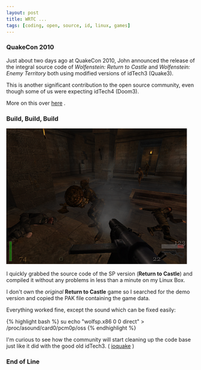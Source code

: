 ```yaml
--- 
layout: post
title: WRTC ...
tags: [coding, open, source, id, linux, games] 
---
```


### QuakeCon 2010

Just about two days ago at QuakeCon 2010, John announced the release of the integral source code of *Wolfenstein: Return to Castle*
and *Wolfenstein: Enemy Territory* both using modified versions of idTech3 (Quake3).

This is another significant contribution to the open source community, even though some of us were expecting idTech4 (Doom3).

More on this over [here](http://www.gamasutra.com/view/news/29903/QuakeCon_id_Software_Releases_Source_Code_For_Two_Wolfenstein_Titles.php) .
 
### Build, Build, Build

<a href="/images/2010/08/wrtc.png" class="image">
<img src="/images/2010/08/wrtc_thumb.png"/>
</a>

I quickly grabbed the source code of the SP version (**Return to Castle**) and compiled it without any problems in less than a minute
on my Linux Box.

I don't own the *original* **Return to Castle** game so I searched for the demo version and copied the PAK file containing the game data. 

Everything worked fine, except the sound which can be fixed easily:

{% highlight bash %}
su
echo "wolfsp.x86 0 0 direct" > /proc/asound/card0/pcm0p/oss
{% endhighlight %}

I'm curious to see how the community will start cleaning up the code base just like it did with the good old idTech3. ( [ioquake](http://ioquake3.org/) )

### End of Line
